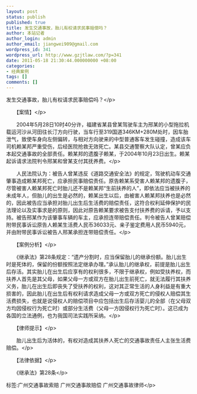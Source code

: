 ```yaml
---
layout: post
status: publish
published: true
title: 发生交通事故，胎儿有权请求民事赔偿吗？
author: 本站记者
author_login: admin
author_email: jiangwei909@gmail.com
wordpress_id: 341
wordpress_url: http://www.gzjtlaw.com/?p=341
date: 2011-05-18 21:30:44.000000000 +08:00
categories:
- 经典案例
tags: []
comments: []
---
```

<p>发生交通事故，胎儿有权请求民事赔偿吗？<&#47;p><p>　　【案情】<&#47;p><p>　　2004年5月28日10时40分许，福建省某县曾某驾驶车主为邢某的小型拖拉机载运河沙从河田往长汀方向行驶，当车行至319国道346KM+280M处时，因车胎泄气，致使车身向左侧偏转，与相对方向驶来的中型普通客车发生碰撞，造成该车司机赖某邦严重受伤，后经医院抢救无效死亡。某县交通警察大队认定，曾某应负本起交通事故的全部责任。赖某邦的遗腹子赖某，于2004年10月23日出生。赖某起诉请求法院判令邢某和曾某支付其抚养费。<&#47;p><p>　　人民法院认为：被告人曾某违反《道路交通安全法》的规定，驾驶机动车交通肇事造成赖某邦死亡，应承担民事赔偿责任。原告赖某系受害人赖某邦的遗腹子，尽管被害人赖某邦死亡时胎儿还不是赖某邦&ldquo;生前扶养的人&rdquo;，即依法应当被扶养的未成年人，但胎儿的出生是必然的，赖某出生以后，由被害人赖某邦扶养也是必然的，因此被告应当承担对胎儿出生后生活费的赔偿责任，这符合权利延伸保护的民法理论以及实事求是的原则，因此对原告赖某要求被告支付扶养费的诉请，予以支持。被告邢某作为该肇事车辆的车主，应承担连带赔偿责任。判令被告人曾某赔偿附带民事诉讼原告人赖某生活费人民币36033元、亲子鉴定费用人民币5940元，并由附带民事诉讼被告人邢某承担连带赔偿责任。<&#47;p><p>　　【案例分析】<&#47;p><p>　　《继承法》第28条规定：&ldquo;遗产分割时，应当保留胎儿的继承份额。胎儿出生时是死体的，保留的份额按照法定继承办理。&rdquo;承认胎儿的继承权，前提是胎儿出生后存活。其实胎儿在出生后应享有的权利很多，不限于继承权，例如受扶养权，而扶养人首先是其父母，如果父母一方或双方在胎儿出生前死亡，就无法履行其扶养义务，胎儿在出生后即丧失了受扶养的权利，这对其正常生活的人身利益是有重大损害的，因此胎儿在出生后有权利请求造成父母一方或双方死亡的侵权人赔偿其生活费损失，也就是说侵权人的赔偿项目中应包括出生后存活婴儿的全部（在父母双方均因侵权行为死亡时）或部分生活费（父母一方因侵权行为死亡时）。这已成为各国的立法通例，也为我国司法实践所采纳。<&#47;p><p>　　【律师提示】<&#47;p><p>　　胎儿出生后为活体的，有权对造成其扶养人死亡的交通事故责任人主张生活费赔偿。<&#47;p><p>　　【法律依据】<&#47;p><p>　　《继承法》第28条<&#47;p><br&#47;><p>标签:广州交通事故索赔 广州交通事故赔偿 广州交通事故律师<&#47;p>
